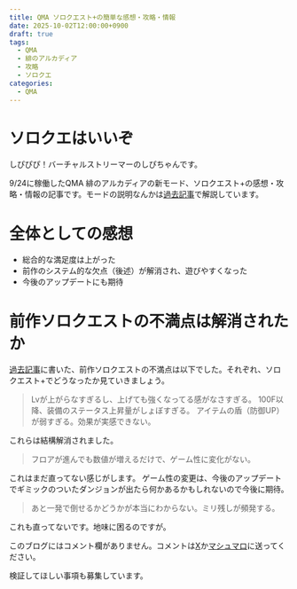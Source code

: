 ```yaml
---
title: QMA ソロクエスト+の簡単な感想・攻略・情報
date: 2025-10-02T12:00:00+0900
draft: true
tags:
  - QMA
  - 緋のアルカディア
  - 攻略
  - ソロクエ
categories:
  - QMA
---
```

# ソロクエはいいぞ

しぴぴぴ！バーチャルストリーマーのしぴちゃんです。

9/24に稼働したQMA 緋のアルカディアの新モード、ソロクエスト+の感想・攻略・情報の記事です。モードの説明なんかは[過去記事](https://blog.cppp-cpchan.org/posts/qma/qma-%E7%B7%8B%E3%81%AE%E3%82%A2%E3%83%AB%E3%82%AB%E3%83%87%E3%82%A3%E3%82%A2-%E6%96%B0%E4%BD%9C%E3%83%97%E3%83%AC%E3%83%BC%E9%85%8D%E4%BF%A1%E3%81%AE%E9%9B%91%E8%A8%98/)で解説しています。

# 全体としての感想

* 総合的な満足度は上がった
* 前作のシステム的な欠点（後述）が解消され、遊びやすくなった
* 今後のアップデートにも期待

# 前作ソロクエストの不満点は解消されたか

[過去記事](https://blog.cppp-cpchan.org/posts/qma/qma-%E9%BB%84%E9%87%91%E3%81%AE%E9%81%93%E6%A8%99%E3%81%AE%E6%9C%80%E7%B5%82%E7%9B%A4%E3%81%8B%E3%82%89%E6%96%B0%E4%BD%9C%E7%A8%BC%E5%83%8D%E3%81%BE%E3%81%A7/)に書いた、前作ソロクエストの不満点は以下でした。それぞれ、ソロクエスト+でどうなったか見ていきましょう。

> Lvが上がらなすぎるし、上げても強くなってる感がなさすぎる。
> 100F以降、装備のステータス上昇量がしょぼすぎる。
> アイテムの盾（防御UP）が弱すぎる。効果が実感できない。

これらは結構解消されました。

> フロアが進んでも数値が増えるだけで、ゲーム性に変化がない。

これはまだ直ってない感じがします。
ゲーム性の変更は、今後のアップデートでギミックのついたダンジョンが出たら何かあるかもしれないので今後に期待。

> あと一発で倒せるかどうかが本当にわからない。ミリ残しが頻発する。

これも直ってないです。地味に困るのですが。






このブログにはコメント欄がありません。コメントは[X](https://x.com/CPPP_CPchan)か[マシュマロ](https://marshmallow-qa.com/qeesq0ftfry6tne)に送ってください。

検証してほしい事項も募集しています。